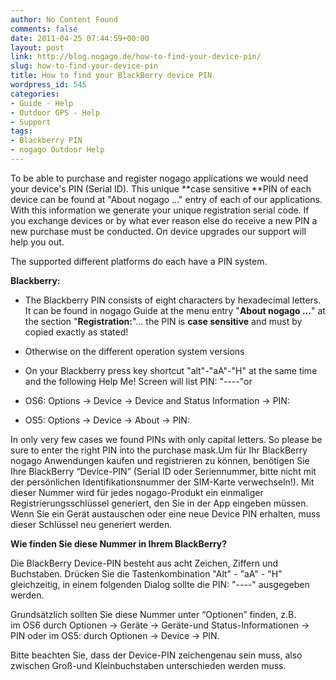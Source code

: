 ```yaml
---
author: No Content Found
comments: false
date: 2011-04-25 07:44:59+00:00
layout: post
link: http://blog.nogago.de/how-to-find-your-device-pin/
slug: how-to-find-your-device-pin
title: How to find your BlackBerry device PIN
wordpress_id: 545
categories:
- Guide - Help
- Outdoor GPS - Help
- Support
tags:
- Blackberry PIN
- nogago Outdoor Help
---
```


To be able to purchase and register nogago applications we would need your device's PIN (Serial ID). This unique **case sensitive **PIN of each device can be found at "About nogago ..." entry of each of our applications. With this information we generate your unique registration serial code. If you exchange devices or by what ever reason else do receive a new PIN a new purchase must be conducted. On device upgrades our support will help you out.

The supported different platforms do each have a PIN system.

**Blackberry:**



	
  * The Blackberry PIN consists of eight characters by hexadecimal letters. It can be found in nogago Guide at the menu entry "**About nogago ...**" at the section "**Registration:**"... the PIN is **case sensitive** and must by copied exactly as stated!

	
  * Otherwise on the different operation system versions

	
  * On your Blackberry press key shortcut "alt"-"aA"-"H" at the same time and the following Help Me! Screen will list PIN: "-_-_-_-_"or



	
  * OS6: Options -> Device -> Device and Status Information -> PIN:

	
  * OS5: Options -> Device -> About -> PIN:


In only very few cases we found PINs with only capital letters.
So please be sure to enter the right PIN into the purchase mask.Um für Ihr BlackBerry nogago Anwendungen kaufen und registrieren zu können, benötigen Sie Ihre BlackBerry “Device-PIN” (Serial ID oder Seriennummer, bitte nicht mit der persönlichen Identifikationsnummer der SIM-Karte verwechseln!). Mit dieser Nummer wird für jedes nogago-Produkt ein einmaliger Registrierungsschlüssel generiert, den Sie in der App eingeben müssen. Wenn Sie ein Gerät austauschen oder eine neue Device PIN erhalten, muss dieser Schlüssel neu generiert werden.

**Wie finden Sie diese Nummer in Ihrem BlackBerry?**

Die BlackBerry Device-PIN besteht aus acht Zeichen, Ziffern und Buchstaben. Drücken Sie die Tastenkombination "Alt" - "aA" - "H" gleichzeitig, in einem folgenden Dialog sollte die PIN: "-_-_-_-_" ausgegeben werden.

Grundsätzlich sollten Sie diese Nummer unter “Optionen” finden, z.B. im OS6 durch Optionen -> Geräte -> Geräte-und Status-Informationen -> PIN oder im OS5: durch Optionen -> Device -> PIN.

Bitte beachten Sie, dass der Device-PIN zeichengenau sein muss, also zwischen Groß-und Kleinbuchstaben unterschieden werden muss.
